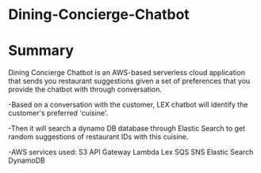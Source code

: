 # Dining-Concierge-Chatbot 

# Summary

Dining Concierge Chatbot is an AWS-based serverless cloud application that sends you restaurant suggestions given a set of preferences that you provide the chatbot with through conversation.

  -Based on a conversation with the customer, LEX chatbot will identify the customer's preferred 'cuisine'.

  -Then it will search a dynamo DB database through Elastic Search to get random suggestions of restaurant IDs with this cuisine.
  
  -AWS services used:
    S3
    API Gateway
    Lambda
    Lex
    SQS
    SNS
    Elastic Search
    DynamoDB
    
    
